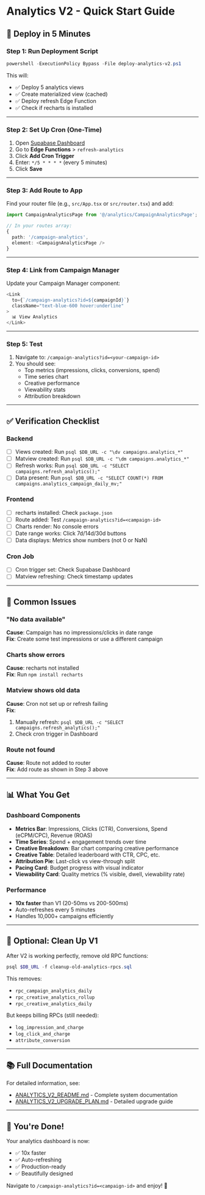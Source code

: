 # Analytics V2 - Quick Start Guide

## 🚀 Deploy in 5 Minutes

### Step 1: Run Deployment Script
```powershell
powershell -ExecutionPolicy Bypass -File deploy-analytics-v2.ps1
```

This will:
- ✅ Deploy 5 analytics views
- ✅ Create materialized view (cached)
- ✅ Deploy refresh Edge Function
- ✅ Check if recharts is installed

---

### Step 2: Set Up Cron (One-Time)
1. Open [Supabase Dashboard](https://supabase.com/dashboard)
2. Go to **Edge Functions** > `refresh-analytics`
3. Click **Add Cron Trigger**
4. Enter: `*/5 * * * *` (every 5 minutes)
5. Click **Save**

---

### Step 3: Add Route to App
Find your router file (e.g., `src/App.tsx` or `src/router.tsx`) and add:

```typescript
import CampaignAnalyticsPage from '@/analytics/CampaignAnalyticsPage';

// In your routes array:
{
  path: '/campaign-analytics',
  element: <CampaignAnalyticsPage />
}
```

---

### Step 4: Link from Campaign Manager
Update your Campaign Manager component:

```typescript
<Link 
  to={`/campaign-analytics?id=${campaignId}`}
  className="text-blue-600 hover:underline"
>
  📊 View Analytics
</Link>
```

---

### Step 5: Test
1. Navigate to: `/campaign-analytics?id=<your-campaign-id>`
2. You should see:
   - Top metrics (impressions, clicks, conversions, spend)
   - Time series chart
   - Creative performance
   - Viewability stats
   - Attribution breakdown

---

## ✅ Verification Checklist

### Backend
- [ ] Views created: Run `psql $DB_URL -c "\dv campaigns.analytics_*"`
- [ ] Matview created: Run `psql $DB_URL -c "\dm campaigns.analytics_*"`
- [ ] Refresh works: Run `psql $DB_URL -c "SELECT campaigns.refresh_analytics();"`
- [ ] Data present: Run `psql $DB_URL -c "SELECT COUNT(*) FROM campaigns.analytics_campaign_daily_mv;"`

### Frontend
- [ ] recharts installed: Check `package.json`
- [ ] Route added: Test `/campaign-analytics?id=<campaign-id>`
- [ ] Charts render: No console errors
- [ ] Date range works: Click 7d/14d/30d buttons
- [ ] Data displays: Metrics show numbers (not 0 or NaN)

### Cron Job
- [ ] Cron trigger set: Check Supabase Dashboard
- [ ] Matview refreshing: Check timestamp updates

---

## 🔧 Common Issues

### "No data available"
**Cause**: Campaign has no impressions/clicks in date range  
**Fix**: Create some test impressions or use a different campaign

### Charts show errors
**Cause**: recharts not installed  
**Fix**: Run `npm install recharts`

### Matview shows old data
**Cause**: Cron not set up or refresh failing  
**Fix**: 
1. Manually refresh: `psql $DB_URL -c "SELECT campaigns.refresh_analytics();"`
2. Check cron trigger in Dashboard

### Route not found
**Cause**: Route not added to router  
**Fix**: Add route as shown in Step 3 above

---

## 📊 What You Get

### Dashboard Components
- **Metrics Bar**: Impressions, Clicks (CTR), Conversions, Spend (eCPM/CPC), Revenue (ROAS)
- **Time Series**: Spend + engagement trends over time
- **Creative Breakdown**: Bar chart comparing creative performance
- **Creative Table**: Detailed leaderboard with CTR, CPC, etc.
- **Attribution Pie**: Last-click vs view-through split
- **Pacing Card**: Budget progress with visual indicator
- **Viewability Card**: Quality metrics (% visible, dwell, viewability rate)

### Performance
- **10x faster** than V1 (20-50ms vs 200-500ms)
- Auto-refreshes every 5 minutes
- Handles 10,000+ campaigns efficiently

---

## 🧹 Optional: Clean Up V1

After V2 is working perfectly, remove old RPC functions:

```powershell
psql $DB_URL -f cleanup-old-analytics-rpcs.sql
```

This removes:
- `rpc_campaign_analytics_daily`
- `rpc_creative_analytics_rollup`
- `rpc_creative_analytics_daily`

But keeps billing RPCs (still needed):
- `log_impression_and_charge`
- `log_click_and_charge`
- `attribute_conversion`

---

## 📚 Full Documentation

For detailed information, see:
- [ANALYTICS_V2_README.md](ANALYTICS_V2_README.md) - Complete system documentation
- [ANALYTICS_V2_UPGRADE_PLAN.md](ANALYTICS_V2_UPGRADE_PLAN.md) - Detailed upgrade guide

---

## 🎉 You're Done!

Your analytics dashboard is now:
- ✅ 10x faster
- ✅ Auto-refreshing
- ✅ Production-ready
- ✅ Beautifully designed

Navigate to `/campaign-analytics?id=<campaign-id>` and enjoy! 🚀




